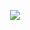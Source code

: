<p align="center">
<img src="https://github.com/Mraprguild/Short.io-simple-url-shortner/src/screenshot.jpg"/>
</p>
